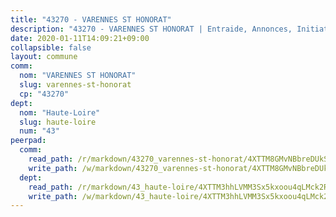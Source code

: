 ```yaml
---
title: "43270 - VARENNES ST HONORAT"
description: "43270 - VARENNES ST HONORAT | Entraide, Annonces, Initiatives"
date: 2020-01-11T14:09:21+09:00
collapsible: false
layout: commune
comm:
  nom: "VARENNES ST HONORAT"
  slug: varennes-st-honorat
  cp: "43270"
dept:
  nom: "Haute-Loire"
  slug: haute-loire
  num: "43"
peerpad:
  comm:
    read_path: /r/markdown/43270_varennes-st-honorat/4XTTM8GMvNBbreDUkSBP4KuUivycozfeAC8bcsU7QTonyzgNP
    write_path: /w/markdown/43270_varennes-st-honorat/4XTTM8GMvNBbreDUkSBP4KuUivycozfeAC8bcsU7QTonyzgNP-K3TgTmYLkFDz8EZ8M2aKWNmvRuRHLNC8Jkop9cPNKvDqfc1BqzpKYzgZtCo5NU5NFbB3DuxUGtyYvDzNrPbCURgXXcz1NTSpdit4R4bqJ6mZcgjq4v7pLZD5ii7aMCZiZU9QbFbq
  dept:
    read_path: /r/markdown/43_haute-loire/4XTTM3hhLVMM3Sx5kxoou4qLMck2RjGiJF8bjxPuKy3VyRdWX
    write_path: /w/markdown/43_haute-loire/4XTTM3hhLVMM3Sx5kxoou4qLMck2RjGiJF8bjxPuKy3VyRdWX-K3TgTnndWXCUw13Pw3gJoEo9qHUCGXZ4frH2coLZWWDcoWKo22cU2VNENpi117F5bi6bu3WHMPd2VTrETU2R5owQhCBrUQgvCKerk4NqeDhN66egG9mHY8CCfEckbCp9SecEdL6b
---
```


